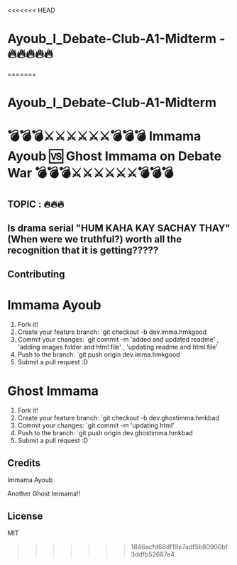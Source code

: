 <<<<<<< HEAD
# Ayoub_I_Debate-Club-A1-Midterm - 🔥🔥🔥🔥🔥
=======
# Ayoub_I_Debate-Club-A1-Midterm

# 💣💣💣⚔️⚔️⚔️⚔️⚔️⚔️💣💣💣  Immama Ayoub 🆚  Ghost Immama on Debate War 💣💣💣⚔️⚔️⚔️⚔️⚔️⚔️💣💣💣

## TOPIC : 🔥🔥🔥
## Is drama serial "HUM KAHA KAY SACHAY THAY"(When were we truthful?) worth all the recognition that it is getting?????


## Contributing

# Immama Ayoub

1. Fork it!
2. Create your feature branch: `git checkout -b dev.imma.hmkgood
3. Commit your changes: `git commit -m 'added and updated readme' ,  'adding images folder and html file' ,  'updating readme and html file'
4. Push to the branch: `git push origin dev.imma.hmkgood
5. Submit a pull request :D

# Ghost Immama

1. Fork it!
2. Create your feature branch: `git checkout -b dev.ghostimma.hmkbad 
3. Commit your changes: `git commit -m 'updating html'
4. Push to the branch: `git push origin dev.ghostimma.hmkbad
5. Submit a pull request :D


## Credits

Immama Ayoub

Another Ghost Immama!!



## License

MIT
>>>>>>> 1846acfd68df19e7adf5b80900bf3ddfb52687e4
